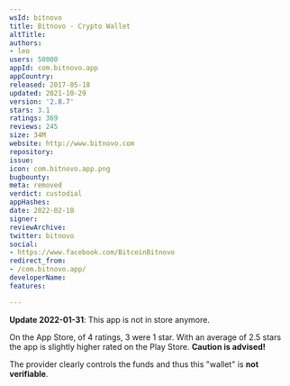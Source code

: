 ```yaml
---
wsId: bitnovo
title: Bitnovo - Crypto Wallet
altTitle: 
authors:
- leo
users: 50000
appId: com.bitnovo.app
appCountry: 
released: 2017-05-18
updated: 2021-10-29
version: '2.8.7'
stars: 3.1
ratings: 369
reviews: 245
size: 34M
website: http://www.bitnovo.com
repository: 
issue: 
icon: com.bitnovo.app.png
bugbounty: 
meta: removed
verdict: custodial
appHashes: 
date: 2022-02-10
signer: 
reviewArchive: 
twitter: bitnovo
social:
- https://www.facebook.com/BitcoinBitnovo
redirect_from:
- /com.bitnovo.app/
developerName: 
features: 

---
```


**Update 2022-01-31**: This app is not in store anymore.

On the App Store, of 4 ratings, 3 were 1 star. With an average of 2.5 stars the
app is slightly higher rated on the Play Store. **Caution is advised!**

The provider clearly controls the funds and thus this "wallet" is **not
verifiable**.
